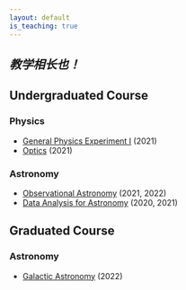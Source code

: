 ```yaml
---
layout: default
is_teaching: true
---
```


## ***教学相长也！***

## Undergraduated Course

### Physics
- [General Physics Experiment I]() (2021)
- [Optics](https://github.com/fengshuai0210/Course_Optics/blob/main/README.md) (2021)

### Astronomy
- [Observational Astronomy]() (2021, 2022)
- [Data Analysis for Astronomy]() (2020, 2021)

## Graduated Course

### Astronomy
- [Galactic Astronomy](https://github.com/fengshuai0210/Course_Galaxies) (2022)
